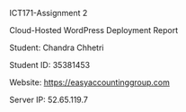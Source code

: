 ICT171-Assignment 2

Cloud-Hosted WordPress Deployment Report

Student: Chandra Chhetri

Student ID: 35381453

Website: https://easyaccountinggroup.com

Server IP: 52.65.119.7
